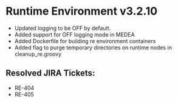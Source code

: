 # Runtime Environment v3.2.10
* Updated logging to be OFF by default.
* Added support for OFF logging mode in MEDEA
* Added Dockerfile for building re environment containers
* Added flag to purge temporary directories on runtime nodes in cleanup_re.groovy

## Resolved JIRA Tickets:
* RE-404
* RE-405
